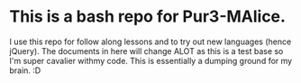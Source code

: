 # This is a bash repo for Pur3-MAlice. 

I use this repo for follow along lessons and to try out new languages (hence jQuery).
The documents in here will change ALOT as this is a test base so I'm super cavalier withmy code.
This is essentially a dumping ground for my brain. :D  